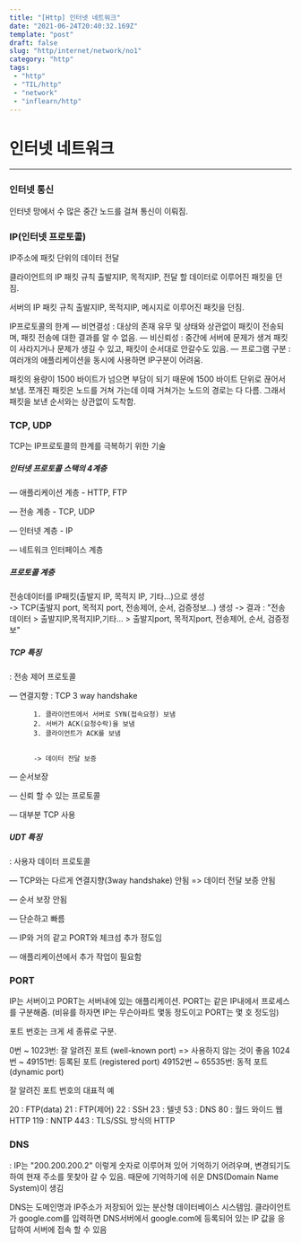 ```yaml
---
title: "[Http] 인터넷 네트워크"
date: "2021-06-24T20:40:32.169Z"
template: "post"
draft: false
slug: "http/internet/network/no1"
category: "http"
tags:
 - "http"
 - "TIL/http"
 - "network"
 - "inflearn/http"
---
```


# 인터넷 네트워크
- - - - 

### 인터넷 통신

인터넷 망에서 수 많은 중간 노드를 걸쳐 통신이 이뤄짐.



### IP(인터넷 프로토콜)

IP주소에 패킷 단위의 데이터 전달

클라이언트의 IP 패킷 규칙
출발지IP, 목적지IP, 전달 할 데이터로 이루어진 패킷을 던짐.

서버의 IP 패킷 규칙
출발지IP, 목적지IP, 메시지로 이루어진 패킷을 던짐.


IP프로토콜의 한계
— 비연결성 : 대상의 존재 유무 및 상태와 상관없이 패킷이 전송되며, 패킷 전송에 대한 결과를 알 수 없음.
— 비신뢰성 : 중간에 서버에 문제가 생겨 패킷이 사라지거나 문제가 생길 수 있고, 패킷이 순서대로 안갈수도 있음.
— 프로그램 구분 : 여러개의 애플리케이션을 동시에 사용하면 IP구분이 어려움.


패킷의 용량이 1500 바이트가 넘으면 부담이 되기 때문에 1500 바이트 단위로 끊어서 보냄.
쪼개진 패킷은 노드를 거쳐 가는데 이때 거쳐가는 노드의 경로는 다 다름.
그래서 패킷을 보낸 순서와는 상관없이 도착함.



### TCP, UDP

TCP는 IP프로토콜의 한계를 극복하기 위한 기술



##### 인터넷 프로토콜 스택의 4계층


— 애플리케이션 계층 - HTTP, FTP

— 전송 계층 - TCP, UDP

— 인터넷 계층 - IP

— 네트워크 인터페이스 계층


##### 프로토콜 계층

전송데이터를 IP패킷(출발지 IP, 목적지 IP, 기타...)으로 생성  
-> TCP(출발지 port, 목적지 port, 전송제어, 순서, 검증정보...) 생성
-> 결과 : "전송데이터 > 출발지IP,목적지IP,기타... > 출발지port, 목적지port, 전송제어, 순서, 검증정보"


##### TCP 특징

: 전송 제어 프로토콜 

— 연결지향 : TCP 3 way handshake 
          
          1. 클라이언트에서 서버로 SYN(접속요청) 보냄
          2. 서버가 ACK(요청수락)을 보냄
          3. 클라이언트가 ACK를 보냄


          -> 데이터 전달 보증

— 순서보장

— 신뢰 할 수 있는 프로토콜

— 대부분 TCP 사용


##### UDT 특징

: 사용자 데이터 프로토콜

— TCP와는 다르게 연결지향(3way handshake) 안됨 => 데이터 전달 보증 안됨

— 순서 보장 안됨

— 단순하고 빠름

— IP와 거의 같고 PORT와  체크섬 추가 정도임

— 애플리케이션에서 추가 작업이 필요함




### PORT

IP는 서버이고 PORT는 서버내에 있는 애플리케이션.
PORT는 같은 IP내에서 프로세스를 구분해줌.
(비유를 하자면 IP는 무슨아파트 몇동 정도이고 PORT는 몇 호 정도임)


포트 번호는 크게 세 종류로 구분.

0번 ~ 1023번: 잘 알려진 포트 (well-known port)  => 사용하지 않는 것이 좋음
1024번 ~ 49151번: 등록된 포트 (registered port)
49152번 ~ 65535번: 동적 포트 (dynamic port)

잘 알려진 포트 번호의 대표적 예

20 : FTP(data)
21 : FTP(제어)
22 : SSH
23 : 텔넷
53 : DNS
80 : 월드 와이드 웹 HTTP
119 : NNTP
443 : TLS/SSL 방식의 HTTP



### DNS

: IP는 \"200.200.200.2\" 이렇게 숫자로 이루어져 있어 기억하기 어려우며, 변경되기도하여 현재 주소를 못찾아 갈 수 있음.
  때문에 기억하기에 쉬운 DNS(Domain Name System)이 생김
  
  
  DNS는 도메인명과 IP주소가 저장되어 있는 분산형 데이터베이스 시스템임.
  클라이언트가 google.com를 입력하면 DNS서버에서 google.com에 등록되어 있는 IP 값을 응답하여 서버에 접속 할 수 있음
